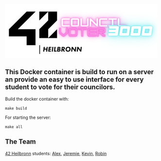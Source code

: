 ![42 Council Voter 3000](logo.png)

## This Docker container is build to run on a server an provide an easy to use interface for every student to vote for their councilors.

Build the docker container with:
```
make build
```
For starting the server:
```
make all
```

## The Team
[42 Heilbronn](https://www.42heilbronn.de/en/) students:
[Alex](https://github.com/42akurz), [Jeremie](https://github.com/JeremieSiller), [Kevin](https://github.com/khirsig), [Robin](https://github.com/Radel-24) 
